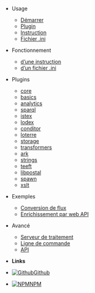 - Usage

  - [Démarrer](quickstart.md)
  - [Plugin](plugin.md)
  - [Instruction](statement.md)
  - [Fichier .ini](ini.md)

- Fonctionnement

  - [d’une instruction](coding-statement.md)
  - [d’un fichier .ini](coding-ini.md)

- Plugins

  - [core](plugin-core.md)
  - [basics](plugin-basics.md)
  - [analytics](plugin-analytics.md)
  - [sparql](plugin-sparql.md)
  - [istex](plugin-istex.md)
  - [lodex](plugin-lodex.md)
  - [conditor](plugin-conditor.md)
  - [loterre](plugin-loterre.md)
  - [storage](plugin-storage.md)
  - [transformers](plugin-transformers.md)
  - [ark](plugin-ark.md)
  - [strings](plugin-strings.md)
  - [teeft](plugin-teeft.md)
  - [libpostal](plugin-libpostal.md)
  - [spawn](plugin-spawn.md)
  - [xslt](plugin-xslt.md)

- Exemples

  - [Conversion de flux](example-conversions.md)
  - [Enrichissement par web API](example-enrichments.md)

- Avancé

  - [Serveur de traitement](server.md)
  - [Ligne de commande](cli.md)
  - [API](api.md)

- **Links**
- [![Github](https://icongr.am/devicon/github-original.svg)Github](https://github.com/Inist-CNRS/ezs)
- [![NPM](https://icongr.am/devicon/npm-original-wordmark.svg)NPM](https://www.npmjs.com/search?q=keywords:ezs)
